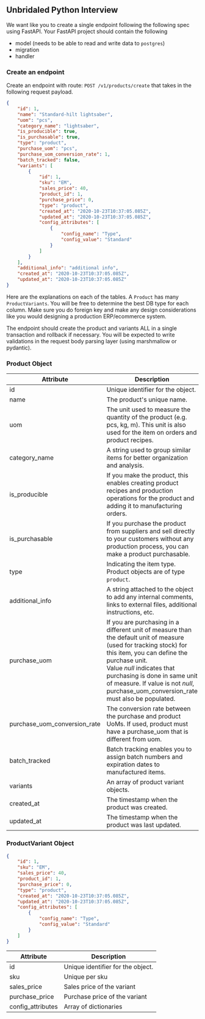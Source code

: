 
## Unbridaled Python Interview

We want like you to create a single endpoint following the following spec using FastAPI. Your FastAPI project should contain the following

* model (needs to be able to read and write data to `postgres`)
* migration
* handler

### Create an endpoint 

Create an endpoint with route: `POST /v1/products/create` that takes in the following request payload.

```json
{
    "id": 1,
    "name": "Standard-hilt lightsaber",
    "uom": "pcs",
    "category_name": "lightsaber",
    "is_producible": true,
    "is_purchasable": true,
    "type": "product",
    "purchase_uom": "pcs",
    "purchase_uom_conversion_rate": 1,
    "batch_tracked": false,
    "variants": [
        {
            "id": 1,
            "sku": "EM",
            "sales_price": 40,
            "product_id": 1,
            "purchase_price": 0,
            "type": "product",
            "created_at": "2020-10-23T10:37:05.085Z",
            "updated_at": "2020-10-23T10:37:05.085Z",
            "config_attributes": [
                {
                    "config_name": "Type",
                    "config_value": "Standard"
                }
            ]
        }
    ],
    "additional_info": "additional info",
    "created_at": "2020-10-23T10:37:05.085Z",
    "updated_at": "2020-10-23T10:37:05.085Z"
}
```

Here are the explanations on each of the tables. A `Product` has many `ProductVariants`. You will be free to determine the best DB type for each column. Make sure you do foreign key and make any design considerations like you would designing a production ERP/ecommerce system. 

The endpoint should create the product and variants ALL in a single transaction and rollback if necessary. You will be expected to write validations in the request body parsing layer (using marshmallow or pydantic). 

### Product Object 

|    Attribute    |    Description    |
|    ---    |    ---    |
| id | Unique identifier for the object. |
| name | The product's unique name. |
|    uom    | The unit used to measure the quantity of the product (e.g. pcs, kg, m). This unit is also used for the item on orders and product recipes.    |
|    category_name    |    A string used to group similar items for better organization and analysis.   |
|    is_producible    |    If you make the product, this enables creating product recipes and production operations for the product and adding it to manufacturing orders. |
|    is_purchasable    |    If you purchase the product from suppliers and sell directly to your customers without any production process, you can make a product purchasable. |
|    type    |    Indicating the item type. Product objects are of type `product`. |
|    additional_info    |    A string attached to the object to add any internal comments, links to external files, additional instructions, etc.    |
|    purchase_uom    |    If you are purchasing in a different unit of measure than the default unit of measure (used for tracking stock) for this item, you can define the purchase unit. Value *null* indicates that purchasing is done in same unit of measure. If value is not *null*, purchase_uom_conversion_rate must also be populated. |
| purchase_uom_conversion_rate |    The conversion rate between the purchase and product UoMs. If used, product must have a purchase_uom that is different from uom.    |
|    batch_tracked    |    Batch tracking enables you to assign batch numbers and expiration dates to manufactured items.    |
|    variants    |    An array of product variant objects.    |
|    created_at    |    The timestamp when the product was created.    |
|    updated_at    |    The timestamp when the product was last updated.    |


### ProductVariant Object

```json
{
    "id": 1,
    "sku": "EM",
    "sales_price": 40,
    "product_id": 1,
    "purchase_price": 0,
    "type": "product",
    "created_at": "2020-10-23T10:37:05.085Z",
    "updated_at": "2020-10-23T10:37:05.085Z",
    "config_attributes": [
        {
            "config_name": "Type",
            "config_value": "Standard"
        }
    ]
}
```
   
|    Attribute    |    Description    |
|    ---    |    ---    |
|    id    |    Unique identifier for the object.    |
|    sku    |    Unique per sku    |
|    sales_price    |   Sales price of the variant  |
|    purchase_price    |  Purchase price of the variant |
|    config_attributes | Array of dictionaries |
